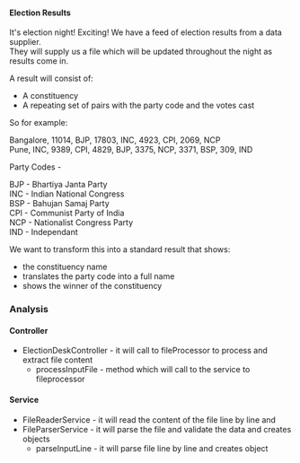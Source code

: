 
#### Election Results

It's election night! Exciting! We have a feed of election results from a data supplier. <br>
They will supply us a file which will be updated throughout the night as results come in. <br>

A result will consist of:
- A constituency
- A repeating set of pairs with the party code and the votes cast

So for example:

Bangalore, 11014, BJP, 17803, INC, 4923, CPI, 2069, NCP  <br>
Pune, INC, 9389, CPI, 4829, BJP, 3375, NCP, 3371, BSP, 309, IND

Party Codes -

BJP - Bhartiya Janta Party   <br>
INC - Indian National Congress <br>
BSP - Bahujan Samaj Party <br>
CPI - Communist Party of India <br>
NCP - Nationalist Congress Party <br>
IND - Independant <br>

We want to transform this into a standard result that shows:

- the constituency name
- translates the party code into a full name
- shows the winner of the constituency



### Analysis

#### Controller
- ElectionDeskController  - it will call to fileProcessor to process and extract file content
  - processInputFile  - method which will call to the service to fileprocessor  



#### Service
- FileReaderService - it will read the content of the file line by line and
- FileParserService  - it will parse the file and validate the data and creates objects
  - parseInputLine - it will parse file line by line and creates object







